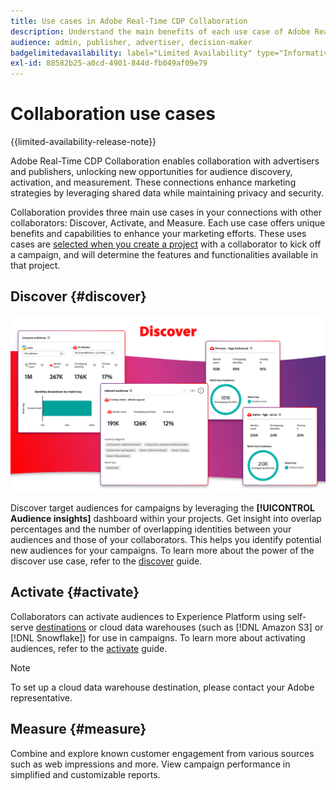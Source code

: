 ```yaml
---
title: Use cases in Adobe Real-Time CDP Collaboration
description: Understand the main benefits of each use case of Adobe Real-Time CDP Collaboration.
audience: admin, publisher, advertiser, decision-maker
badgelimitedavailability: label="Limited Availability" type="Informative" url="https://helpx.adobe.com/legal/product-descriptions/real-time-customer-data-platform-collaboration.html newtab=true"
exl-id: 88582b25-a0cd-4901-844d-fb049af09e79
---
```

# Collaboration use cases

{{limited-availability-release-note}}

Adobe Real-Time CDP Collaboration enables collaboration with advertisers and publishers, unlocking new opportunities for audience discovery, activation, and measurement. These connections enhance marketing strategies by leveraging shared data while maintaining privacy and security.

Collaboration provides three main use cases in your connections with other collaborators: Discover, Activate, and Measure. Each use case offers unique benefits and capabilities to enhance your marketing efforts. These uses cases are [selected when you create a project](../collaborate/manage-projects.md#project-use-cases) with a collaborator to kick off a campaign, and will determine the features and functionalities available in that project.

## Discover {#discover}

![Audience insights dashboard modules.](/help/assets/use-cases/discover.png)

Discover target audiences for campaigns by leveraging the **[!UICONTROL Audience insights]** dashboard within your projects. Get insight into overlap percentages and the number of overlapping identities between your audiences and those of your collaborators. This helps you identify potential new audiences for your campaigns. To learn more about the power of the discover use case, refer to the [discover](../collaborate/discover.md) guide.

## Activate {#activate}

<!-- IMAGE TO COME WITH NEW ACTIVATE TAB POST BI-DIRECTIONAL -->

Collaborators can activate audiences to Experience Platform using self-serve [destinations](/help/guide/destinations/experience-platform.md) or cloud data warehouses (such as [!DNL Amazon S3] or [!DNL Snowflake]) for use in campaigns. To learn more about activating audiences, refer to the [activate](../collaborate/activate.md) guide.

>[!NOTE]
>
> To set up a cloud data warehouse destination, please contact your Adobe representative.

## Measure {#measure}

Combine and explore known customer engagement from various sources such as web impressions and more. View campaign performance in simplified and customizable reports.
